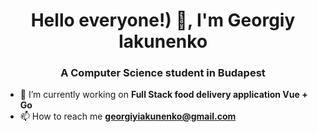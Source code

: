 <h1 align="center">Hello everyone!) 👋, I'm Georgiy Iakunenko</h1>
<h3 align="center">A Computer Science student in Budapest</h3>

- 🔭 I’m currently working on **Full Stack food delivery application Vue + Go**
- 📫 How to reach me **georgiyiakunenko@gmail.com**

